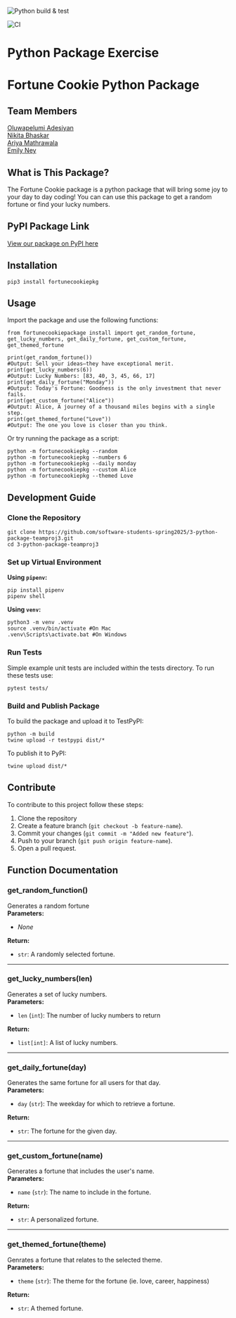 ![Python build & test](https://github.com/software-students-spring2025/3-python-package-teamproj3/actions/workflows/event-logger.yml/badge.svg)

![CI](https://github.com/software-students-spring2025/3-python-package-teamproj3/actions/workflows/build.yml/badge.svg)
# Python Package Exercise

# Fortune Cookie Python Package

## Team Members
[Oluwapelumi Adesiyan](https://github.com/oadesiyan) <br />
[Nikita Bhaskar](https://github.com/nikitabhaskar) <br />
[Ariya Mathrawala](https://github.com/ariyamath29) <br />
[Emily Ney](https://github.com/EmilyNey) <br />

## What is This Package?
The Fortune Cookie package is a python package that will bring some joy to your day to day coding! You can can use this package to get a random fortune or find your lucky numbers. 

## PyPI Package Link
[View our package on PyPI here](https://pypi.org)

## Installation
`pip3 install fortunecookiepkg`

## Usage
Import the package and use the following functions:
```
from fortunecookiepackage install import get_random_fortune, get_lucky_numbers, get_daily_fortune, get_custom_fortune, get_themed_fortune

print(get_random_fortune()) 
#Output: Sell your ideas—they have exceptional merit.
print(get_lucky_numbers(6))
#Output: Lucky Numbers: [83, 40, 3, 45, 66, 17]
print(get_daily_fortune("Monday"))
#Output: Today's Fortune: Goodness is the only investment that never fails.
print(get_custom_fortune("Alice"))
#Output: Alice, A journey of a thousand miles begins with a single step.
print(get_themed_fortune("Love"))
#Output: The one you love is closer than you think.
```
Or try running the package as a script: 
```
python -m fortunecookiepkg --random
python -m fortunecookiepkg --numbers 6
python -m fortunecookiepkg --daily monday
python -m fortunecookiepkg --custom Alice
python -m fortunecookiepkg --themed Love
```

## Development Guide

### Clone the Repository 
```
git clone https://github.com/software-students-spring2025/3-python-package-teamproj3.git
cd 3-python-package-teamproj3
```

### Set up Virtual Environment
**Using `pipenv`:**
```
pip install pipenv
pipenv shell
```
**Using `venv`:**
```
python3 -m venv .venv
source .venv/bin/activate #On Mac
.venv\Scripts\activate.bat #On Windows
```

### Run Tests
Simple example unit tests are included within the tests directory. To run these tests use:
```
pytest tests/
```

### Build and Publish Package
To build the package and upload it to TestPyPI:
```
python -m build
twine upload -r testpypi dist/*
```
To publish it to PyPI:
```
twine upload dist/*
```

## Contribute
To contribute to this project follow these steps: 
1. Clone the repository
2. Create a feature branch (`git checkout -b feature-name`).
3. Commit your changes (`git commit -m "Added new feature"`).
4. Push to your branch (`git push origin feature-name`).
5. Open a pull request. 

## Function Documentation

### get_random_function()
Generates a random fortune <br />
**Parameters:** <br />
- _None_

**Return:** <br />
- `str`: A randomly selected fortune. 
---
### get_lucky_numbers(len)
Generates a set of lucky numbers. <br />
**Parameters:** <br />
- `len` (`int`): The number of lucky numbers to return 

**Return:** <br />
- `list[int]`: A list of lucky numbers. 
---
### get_daily_fortune(day)
Generates the same fortune for all users for that day. <br />
**Parameters:** <br />
- `day` (`str`): The weekday for which to retrieve a fortune. 

**Return:** <br />
- `str`: The fortune for the given day.
---
### get_custom_fortune(name)
Generates a fortune that includes the user's name. <br />
**Parameters:** 
- `name` (`str`): The name to include in the fortune. 

**Return:** <br />
- `str`: A personalized fortune.
---
### get_themed_fortune(theme)
Genrates a fortune that relates to the selected theme. <br />
**Parameters:** 
- `theme` (`str`): The theme for the fortune (ie. love, career, happiness) 

**Return:** <br />
- `str`: A themed fortune. 